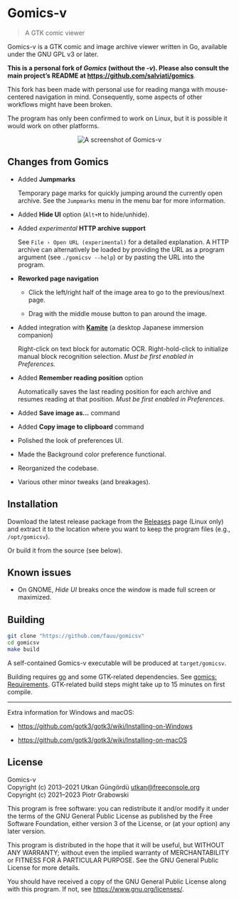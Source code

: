 <!-- vim: set textwidth=80 colorcolumn=80: -->
<!-- markdownlint-configure-file
{
  "no-inline-html": false
}
-->
# Gomics-v

> A GTK comic viewer

Gomics-v is a GTK comic and image archive viewer written in Go, available under
the GNU GPL v3 or later.

**This is a personal fork of *Gomics* (without the *-v*). Please also consult the
main project’s README at <https://github.com/salviati/gomics>**.

This fork has been made with personal use for reading manga with
mouse-centered navigation in mind. Consequently, some aspects of other workflows
might have been broken.

The program has only been confirmed to work on Linux, but it is possible it
would work on other platforms.

<p align="center">
  <img src="screenshot.png" title="A screenshot of Gomics-v">
</p>

## Changes from Gomics

* Added **Jumpmarks**

  Temporary page marks for quickly jumping around the currently open archive.
  See the `Jumpmarks` menu in the menu bar for more information.

* Added **Hide UI** option (`Alt+M` to hide/unhide).

* Added *experimental* **HTTP archive support**

  See `File › Open URL (experimental)` for a detailed explanation.
  A HTTP archive can alternatively be loaded by providing the URL as a program
  argument (see `./gomicsv --help`) or by pasting the URL into the program.

* **Reworked page navigation**

  * Click the left/right half of the image area to go to the previous/next page.

  * Drag with the middle mouse button to pan around the image.

* Added integration with **[Kamite]** (a desktop Japanese immersion companion)

  Right-click on text block for automatic OCR. Right-hold-click to initialize
  manual block recognition selection. *Must be first enabled in Preferences.*

* Added **Remember reading position** option

  Automatically saves the last reading position for each archive and resumes
  reading at that position. *Must be first enabled in Preferences.*

* Added **Save image as…** command

* Added **Copy image to clipboard** command

* Polished the look of preferences UI.

* Made the Background color preference functional.

* Reorganized the codebase.

* Various other minor tweaks (and breakages).

[Kamite]: https://github.com/fauu/Kamite

## Installation

Download the latest release package from the [Releases] page (Linux only) and
extract it to the location where you want to keep the program files (e.g.,
`/opt/gomicsv`).

Or build it from the source (see below).

[Releases]: https://github.com/fauu/gomicsv/releases

## Known issues

* On GNOME, *Hide UI* breaks once the window is made full screen or maximized.

## Building

```sh
git clone "https://github.com/fauu/gomicsv"
cd gomicsv
make build
```

A self-contained Gomics-v executable will be produced at `target/gomicsv`.

Building requires [go] and some GTK-related dependencies. See
[gomics: Requirements][gomics-requirements]. GTK-related build steps might take
up to 15 minutes on first compile.

---

Extra information for Windows and macOS:

- <https://github.com/gotk3/gotk3/wiki/Installing-on-Windows>

- <https://github.com/gotk3/gotk3/wiki/Installing-on-macOS>

[go]: https://go.dev/
[gomics-requirements]: https://github.com/salviati/gomics#requirements

## License

Gomics-v\
Copyright (c) 2013–2021 Utkan Güngördü <utkan@freeconsole.org>\
Copyright (c) 2021–2023 Piotr Grabowski

This program is free software: you can redistribute it and/or modify it under
the terms of the GNU General Public License as published by the Free Software
Foundation, either version 3 of the License, or (at your option) any later
version.

This program is distributed in the hope that it will be useful, but WITHOUT ANY
WARRANTY; without even the implied warranty of MERCHANTABILITY or FITNESS FOR A
PARTICULAR PURPOSE. See the GNU General Public License for more details.

You should have received a copy of the GNU General Public License along with
this program. If not, see <https://www.gnu.org/licenses/>.
